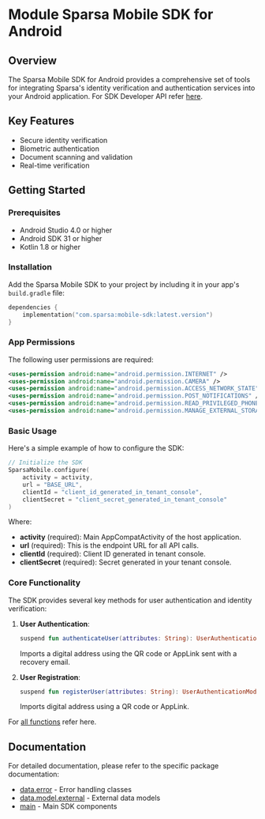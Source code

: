# Module Sparsa Mobile SDK for Android

## Overview
The Sparsa Mobile SDK for Android provides a comprehensive set of tools for integrating Sparsa's identity verification and authentication services into your Android application.
For SDK Developer API refer [here](https://sparsa-inc.github.io/sparsa-mobile-sdk-android/).
## Key Features
- Secure identity verification
- Biometric authentication
- Document scanning and validation
- Real-time verification

## Getting Started

### Prerequisites
- Android Studio 4.0 or higher
- Android SDK 31 or higher
- Kotlin 1.8 or higher

### Installation
Add the Sparsa Mobile SDK to your project by including it in your app's `build.gradle` file:

```kotlin
dependencies {
    implementation("com.sparsa:mobile-sdk:latest.version")
}
```

### App Permissions
The following user permissions are required:
```xml
<uses-permission android:name="android.permission.INTERNET" />
<uses-permission android:name="android.permission.CAMERA" />
<uses-permission android:name="android.permission.ACCESS_NETWORK_STATE" />
<uses-permission android:name="android.permission.POST_NOTIFICATIONS" />
<uses-permission android:name="android.permission.READ_PRIVILEGED_PHONE_STATE" />
<uses-permission android:name="android.permission.MANAGE_EXTERNAL_STORAGE" />
```

### Basic Usage
Here's a simple example of how to configure the SDK:

```kotlin
// Initialize the SDK
SparsaMobile.configure(
    activity = activity,
    url = "BASE_URL",
    clientId = "client_id_generated_in_tenant_console",
    clientSecret = "client_secret_generated_in_tenant_console"
)
```

Where:
- **activity** (required): Main AppCompatActivity of the host application.
- **url** (required): This is the endpoint URL for all API calls.
- **clientId** (required): Client ID generated in tenant console.
- **clientSecret** (required): Secret generated in your tenant console.

### Core Functionality

The SDK provides several key methods for user authentication and identity verification:

1. **User Authentication**:
   ```kotlin
   suspend fun authenticateUser(attributes: String): UserAuthenticationModel
   ```
   Imports a digital address using the QR code or AppLink sent with a recovery email.

2. **User Registration**:
   ```kotlin
   suspend fun registerUser(attributes: String): UserAuthenticationModel
   ```
   Imports digital address using a QR code or AppLink.



For [all functions](https://sparsa-inc.github.io/sparsa-mobile-sdk-android/-sparsa-mobile/main/-sparsa-mobile/index.html) refer here.

## Documentation
For detailed documentation, please refer to the specific package documentation:
- [data.error](https://sparsa-inc.github.io/sparsa-mobile-sdk-android/-sparsa-mobile/data.error/index.html) - Error handling classes
- [data.model.external](https://sparsa-inc.github.io/sparsa-mobile-sdk-android/-sparsa-mobile/data.model.external/index.html) - External data models
- [main](https://sparsa-inc.github.io/sparsa-mobile-sdk-android/-sparsa-mobile/main/index.html) - Main SDK components
